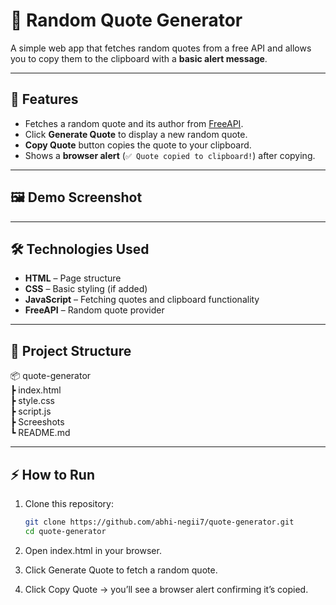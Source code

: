 # 📜 Random Quote Generator

A simple web app that fetches random quotes from a free API and allows you to copy them to the clipboard with a **basic alert message**.

---

## 🚀 Features
- Fetches a random quote and its author from [FreeAPI](https://freeapi.app/).
- Click **Generate Quote** to display a new random quote.
- **Copy Quote** button copies the quote to your clipboard.
- Shows a **browser alert** (`✅ Quote copied to clipboard!`) after copying.

---

## 🖼️ Demo Screenshot


---

## 🛠️ Technologies Used
- **HTML** – Page structure  
- **CSS** – Basic styling (if added)  
- **JavaScript** – Fetching quotes and clipboard functionality  
- **FreeAPI** – Random quote provider  

---

## 📂 Project Structure
📦 quote-generator<br>
┣ index.html<br>
┣ style.css<br>
┣ script.js<br>
┣ Screeshots<br>
┗ README.md<br>


---

## ⚡ How to Run
1. Clone this repository:
   ```bash
   git clone https://github.com/abhi-negii7/quote-generator.git
   cd quote-generator
2. Open index.html in your browser.

3. Click Generate Quote to fetch a random quote.

4. Click Copy Quote → you’ll see a browser alert confirming it’s copied.


